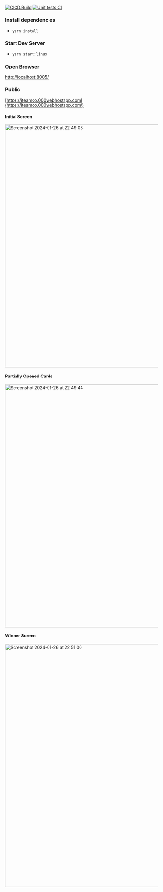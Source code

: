 [![CICD.Build](https://github.com/teamco/flipGame/actions/workflows/build.yml/badge.svg)](https://github.com/teamco/flipGame/actions/workflows/build.yml)
[![Unit tests CI](https://github.com/teamco/flipGame/actions/workflows/unit.test.js.yml/badge.svg)](https://github.com/teamco/flipGame/actions/workflows/unit.test.js.yml)

### Install dependencies
* `yarn install`
### Start Dev Server
* `yarn start:linux`

### Open Browser
[http://localhost:8005/](http://localhost:8005/)

### Public
[https://iteamco.000webhostapp.com](https://iteamco.000webhostapp.com/)

#### Initial Screen
<img width="800" alt="Screenshot 2024-01-26 at 22 49 08" src="https://github.com/teamco/flipGame/assets/18106/10531246-fdff-458f-ba6d-c868af759c1e">

#### Partially Opened Cards
<img width="800" alt="Screenshot 2024-01-26 at 22 49 44" src="https://github.com/teamco/flipGame/assets/18106/630b2188-516d-4975-9b6a-246c7fade2e9">

#### Winner Screen
<img width="800" alt="Screenshot 2024-01-26 at 22 51 00" src="https://github.com/teamco/flipGame/assets/18106/19d66967-7685-4b3d-a92c-2819b319ec8a">



